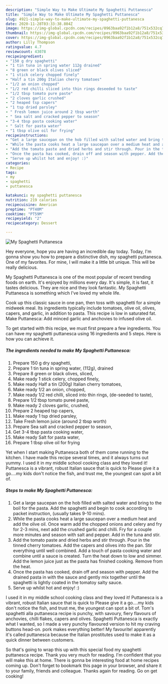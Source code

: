 ```yaml
---
description: "Simple Way to Make Ultimate My Spaghetti Puttanesca"
title: "Simple Way to Make Ultimate My Spaghetti Puttanesca"
slug: 4921-simple-way-to-make-ultimate-my-spaghetti-puttanesca
date: 2020-11-28T03:33:38.804Z
image: https://img-global.cpcdn.com/recipes/0963baa92f1b12a8/751x532cq70/my-spaghetti-puttanesca-recipe-main-photo.jpg
thumbnail: https://img-global.cpcdn.com/recipes/0963baa92f1b12a8/751x532cq70/my-spaghetti-puttanesca-recipe-main-photo.jpg
cover: https://img-global.cpcdn.com/recipes/0963baa92f1b12a8/751x532cq70/my-spaghetti-puttanesca-recipe-main-photo.jpg
author: Lilly Thompson
ratingvalue: 4.7
reviewcount: 43078
recipeingredient:
- "150 g dry spaghetti"
- "1 tin tuna in spring water 112g drained"
- "8 green or black olives sliced"
- "1 stick celery chopped finely"
- "Half a tin 200g Italian cherry tomatoes"
- "1/2 an onion chopped"
- "1/2 red chilli sliced into thin rings deseeded to taste"
- "1/2 tbsp tomato pure paste"
- "2 cloves garlic crushed"
- "2 heaped tsp capers"
- "1 tsp dried parsley"
- " Fresh lemon juice around 2 tbsp worth"
- " Sea salt and cracked pepper to season"
- "3-4 tbsp pasta cooking water"
- " Salt for pasta water"
- "1 tbsp olive oil for frying"
recipeinstructions:
- "Get a large saucepan on the hob filled with salted water and bring to the boil for the pasta. Add the spaghetti and begin to cook according to packet instruction, (usually takes 9-10 mins)."
- "While the pasta cooks heat a large saucepan over a medium heat and add the olive oil. Once warm add the chopped onions and celery and fry for 2-3 mins, next add the crushed garlic and chilli. Fry for a couple more minutes and season with salt and pepper. Add in the tuna and stir."
- "Add the tomato paste and dried herbs and stir through. Pour in the tinned cherry tomatoes. Add the capers and olives into the pan. Stir everything until well combined. Add a touch of pasta cooking water and combine until a sauce is created. Turn the heat down to low and simmer. Add the lemon juice just as the pasta has finished cooking. Remove from the heat."
- "Once the pasta has cooked, drain off and season with pepper. Add the drained pasta in with the sauce and gently mix together until the spaghetti is lightly coated in the tomatoy salty sauce."
- "Serve up whilst hot and enjoy! :)"
categories:
- Recipe
tags:
- my
- spaghetti
- puttanesca

katakunci: my spaghetti puttanesca 
nutrition: 219 calories
recipecuisine: American
preptime: "PT40M"
cooktime: "PT59M"
recipeyield: "2"
recipecategory: Dessert

---
```



![My Spaghetti Puttanesca](https://img-global.cpcdn.com/recipes/0963baa92f1b12a8/751x532cq70/my-spaghetti-puttanesca-recipe-main-photo.jpg)

Hey everyone, hope you are having an incredible day today. Today, I'm gonna show you how to prepare a distinctive dish, my spaghetti puttanesca. One of my favorites. For mine, I will make it a little bit unique. This will be really delicious.

My Spaghetti Puttanesca is one of the most popular of recent trending foods on earth. It's enjoyed by millions every day. It's simple, it is fast, it tastes delicious. They are nice and they look fantastic. My Spaghetti Puttanesca is something which I've loved my whole life.

Cook up this classic sauce in one pan, then toss with spaghetti for a simple midweek meal. Its ingredients typically include tomatoes, olive oil, olives, capers, and garlic, in addition to pasta. This recipe is low in saturated fat. Make Puttanesca: Add minced garlic and anchovies to infused olive oil.


To get started with this recipe, we must first prepare a few ingredients. You can have my spaghetti puttanesca using 16 ingredients and 5 steps. Here is how you can achieve it.

<!--inarticleads1-->

##### The ingredients needed to make My Spaghetti Puttanesca:

1. Prepare 150 g dry spaghetti,
1. Prepare 1 tin tuna in spring water, (112g), drained
1. Prepare 8 green or black olives, sliced,
1. Make ready 1 stick celery, chopped finely,
1. Make ready Half a tin (200g) Italian cherry tomatoes,
1. Make ready 1/2 an onion, chopped,
1. Make ready 1/2 red chilli, sliced into thin rings, (de-seeded to taste),
1. Prepare 1/2 tbsp tomato pureé paste,
1. Make ready 2 cloves garlic, crushed,
1. Prepare 2 heaped tsp capers,
1. Make ready 1 tsp dried parsley,
1. Take  Fresh lemon juice (around 2 tbsp worth)
1. Prepare  Sea salt and cracked pepper to season,
1. Get 3-4 tbsp pasta cooking water,
1. Make ready  Salt for pasta water,
1. Prepare 1 tbsp olive oil for frying


Yet when I start making Puttanesca both of them come running to the kitchen. I have made this recipe several times, and it always turns out yummy. I used it in my middle school cooking class and they loved it! Puttanesca is a vibrant, robust Italian sauce that is quick to Please give it a go….my kids don&#39;t notice the fish, and trust me, the youngest can spot a bit of. 

<!--inarticleads2-->

##### Steps to make My Spaghetti Puttanesca:

1. Get a large saucepan on the hob filled with salted water and bring to the boil for the pasta. Add the spaghetti and begin to cook according to packet instruction, (usually takes 9-10 mins).
1. While the pasta cooks heat a large saucepan over a medium heat and add the olive oil. Once warm add the chopped onions and celery and fry for 2-3 mins, next add the crushed garlic and chilli. Fry for a couple more minutes and season with salt and pepper. Add in the tuna and stir.
1. Add the tomato paste and dried herbs and stir through. Pour in the tinned cherry tomatoes. Add the capers and olives into the pan. Stir everything until well combined. Add a touch of pasta cooking water and combine until a sauce is created. Turn the heat down to low and simmer. Add the lemon juice just as the pasta has finished cooking. Remove from the heat.
1. Once the pasta has cooked, drain off and season with pepper. Add the drained pasta in with the sauce and gently mix together until the spaghetti is lightly coated in the tomatoy salty sauce.
1. Serve up whilst hot and enjoy! :)


I used it in my middle school cooking class and they loved it! Puttanesca is a vibrant, robust Italian sauce that is quick to Please give it a go….my kids don&#39;t notice the fish, and trust me, the youngest can spot a bit of. Tom&#39;s spaghetti alla puttanesca recipe is punchy, with savoury, fiery flavours of anchovies, chilli flakes, capers and olives. Spaghetti Puttanesca is exactly what I wanted, so I made a very punchy flavoured version to hit my craving buttons head-on. pork makes everything better! My favourite! apparently it&#39;s called puttanesca because the Italian prostitutes used to make it as a quick dinner between customers. 

So that's going to wrap this up with this special food my spaghetti puttanesca recipe. Thank you very much for reading. I'm confident that you will make this at home. There is gonna be interesting food at home recipes coming up. Don't forget to bookmark this page in your browser, and share it to your family, friends and colleague. Thanks again for reading. Go on get cooking!
